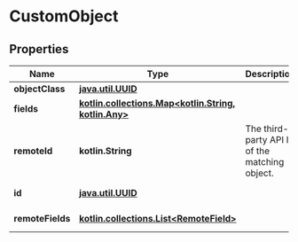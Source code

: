 
# CustomObject

## Properties
Name | Type | Description | Notes
------------ | ------------- | ------------- | -------------
**objectClass** | [**java.util.UUID**](java.util.UUID.md) |  |  [optional]
**fields** | [**kotlin.collections.Map&lt;kotlin.String, kotlin.Any&gt;**](kotlin.Any.md) |  |  [optional] [readonly]
**remoteId** | **kotlin.String** | The third-party API ID of the matching object. |  [optional]
**id** | [**java.util.UUID**](java.util.UUID.md) |  |  [optional] [readonly]
**remoteFields** | [**kotlin.collections.List&lt;RemoteField&gt;**](RemoteField.md) |  |  [optional] [readonly]



